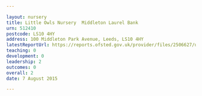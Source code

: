 ```yaml
---

layout: nursery
title: Little Owls Nursery  Middleton Laurel Bank
urn: 512410
postcode: LS10 4HY
address: 100 Middleton Park Avenue, Leeds, LS10 4HY
latestReportUrl: https://reports.ofsted.gov.uk/provider/files/2506627/urn/512410.pdf
teaching: 0
development: 0
leadership: 2
outcomes: 0
overall: 2
date: 7 August 2015

---
```

